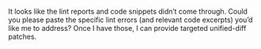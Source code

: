 It looks like the lint reports and code snippets didn’t come through. Could you please paste the specific lint errors (and relevant code excerpts) you’d like me to address? Once I have those, I can provide targeted unified-diff patches.